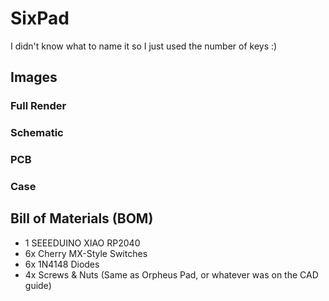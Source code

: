 # SixPad

I didn't know what to name it so I just used the number of keys :)

## Images

### Full Render

[](./assets/SixPad_Full_Render.png)

### Schematic

[](./assets/SixPad_Schematic.png)

### PCB

[](./assets/SixPad_PCB.png)

### Case

[](./assets/SixPad_Case.png)

## Bill of Materials (BOM)

- 1 SEEEDUINO XIAO RP2040
- 6x Cherry MX-Style Switches
- 6x 1N4148 Diodes
- 4x Screws & Nuts (Same as Orpheus Pad, or whatever was on the CAD guide)
